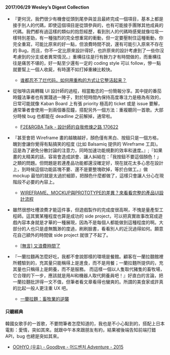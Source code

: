 #### 2017/06/29 Wesley’s Digest Collection

- 『更何況，我們很少有機會從頭到尾參與並且最終完成一個項目，基本上都是接手別人的代碼，即使這個項目是從頭參與的，也有可能接手團隊其他成員的代碼。我們都有過這樣的類似的抱怨經歷，看到別人的代碼時感覺就像垃圾一樣特別差勁，有一種強烈的完全想重寫的衝動，但一定要壓制住這種衝動，你完全重寫，可能比原來的好一點，但浪費時間不說，還有可能引入原來不存在的 Bug，而且，你不一定比原來設計得好，也許原來的設計考慮到了一些你沒考慮到的分支或者異常情況。』重構往往是行有餘力才有時間做的，而重構往往是痛苦不堪的，好一點至少還有一定的 coding style 可以 follow，慘一點就要幫上一個人收屍，有時還不如打掉重練比較快。
  - [谁都忍不了烂代码，如何用重构的方式让它整洁起来？](https://mp.weixin.qq.com/s/fwxdYjhj2LtEHED_kbCaKQ)
  
- 從咖啡店員轉職 UI 設計師的過程，相當勵志的一份簡報分享。其中提的番茄時鐘法筆者也有實踐過一陣子，對於短時間內保持高度專注力是極為有效的，日常可能就像 Kaban Board 上有張 priority 極高的 ticket 或是 issue 要解，通常筆者會使用一到兩個番茄鐘，搭配另外一個方法：重複聽同一首歌。大部分時候 bug 也都能在 deadline 之前解掉，通常啦。
  - [F2E&RGBA Talk - 設計師的自我修煉之路 170622](https://www.slideshare.net/SimonLin14/f2ergba-talk-170622)
  
- 『甚至會把 Wireframe 畫的越醜越好，顏色僅有黑白、按鈕只是一個方格，醜到會讓你覺得有點搞笑的程度 (比如 Balsamiq 提供的 Wireframe 工具)。這是為了避免分散討論的注意力，同時加速功能規劃的效率和速度。』;『如果畫的太精美的話，容易會造成誤會、讓人糾結在：「我按鈕不要這個顏色！」之類的問題。但問題是若連產品功能都還沒確定好，現在就花太多心思在設計上，到時候這個功能區塊不要、還不是要整塊砍掉，等於白做工。』做 mockup 最怕的就是太過於細節，把顏色什麼都做了，這樣只會讓人分心在現階段不必要的內容上。
  - [WIREFRAME、MOCKUP與PROTOTYPE的差異？來看看完整的產品UI設計流程](https://hellolynn.hpd.io/2017/06/22/wireframe%E3%80%81mockup%E8%88%87prototype%E7%9A%84%E5%B7%AE%E7%95%B0%EF%BC%9F%E4%BE%86%E7%9C%8B%E7%9C%8B%E5%AE%8C%E6%95%B4%E7%9A%84%E7%94%A2%E5%93%81ui%E8%A8%AD%E8%A8%88%E6%B5%81%E7%A8%8B/)
  
- 雖然很想吐槽浪費才能這件事，但遊戲製作的完成度很高啊，不愧是量產型工程師。這其實某種程度也算是成功的 side project，可以把真實故事改寫成遊戲內容本身就是才華的一種展現，因為不是每個人都能做到這種程度的啊。大部分的人也只是虛無飄渺的度過，刷刷臉書，看看別人的近況過得如何。願意花自己額外的時間做 side project 就很了不起了。
  - [[無言] 又浪費時間了](https://www.ptt.cc/bbs/StupidClown/M.1498230390.A.427.html)


- 『一蘭拉麵再怎麼好吃，我都不會說那樣的環境是餐館。顧客在一蘭拉麵館裡所體驗到的，充其量只能稱得上是進食，而不是用餐；一蘭拉麵所提供的，充其量也只稱得上是飼養，而不是服務。 而這樣一個以人隻取代豬隻的畜牧場，它合理的下一步，應該就是用AI和機器人取代飼養員吧！』好直白的言論，把一蘭拉麵批評得一文不值，但筆者看文章看得也蠻爽的。所謂的美食家或許真的比起一般人更注重 UX 吧。
  - [一蘭拉麵：畜牧業的逆襲](http://preparch.com/pages/news/18)





#### 只聽經典
韓國女歌手的一首歌，不要問筆者怎麼知道的，我也是不小心點到的，搭配上日本電影：愛情，突如其來。就跟中午本來跟朋友有約，結果被後端告知前端打錯 API，bug 也總是突如其來。
- [OOHYO (우효) - Goodbye - 어드벤처 Adventure - 2015](https://www.youtube.com/watch?v=ZGtE4_7NDYg&index=82&list=PL9do701rCbQzwjmlebZffsYM4mVw44SrJ)